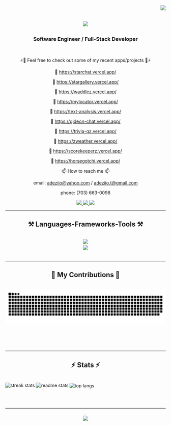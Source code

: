 <!---
adeziio/adeziio is a ✨ special ✨ repository because its `README.md` (this file) appears on your GitHub profile.
You can click the Preview link to take a look at your changes.
--->

<img align="right" src="https://visitor-badge.laobi.icu/badge?page_id=adeziio.1" />

<h1 align="center">
    <img src="https://readme-typing-svg.herokuapp.com/?font=Righteous&size=35&center=true&vCenter=true&width=500&height=70&duration=4000&lines=Hi+There!+👋;+I'm+Aden+Tran!;" />
</h1>

<h3 align="center">Software Engineer / Full-Stack Developer</h3>

<br/>

<div align="center">
 
 ⚡👀 Feel free to check out some of my recent apps/projects 👀⚡
 
 🌱 https://starchat.vercel.app/
 
 🌱 https://stargallery.vercel.app/
 
 🌱 https://waddlez.vercel.app/
 
 🌱 https://mylocator.vercel.app/
 
 🌱 https://text-analysis.vercel.app/
 
 🌱 https://gideon-chat.vercel.app/
 
 🌱 https://trivia-qz.vercel.app/
 
 🌱 https://zweather.vercel.app/
 
 🌱 https://scorekeeperz.vercel.app/
 
 🌱 https://horsegotchi.vercel.app/
 
 📫 How to reach me 📫 
 
email: adeziio@yahoo.com / adeziio.t@gmail.com

phone: (703) 663-0098
 
 </div>
 
<div align="center"> 
  <a href="mailto:adeziio.t@gmail.com">
    <img src="https://img.shields.io/badge/Gmail-333333?style=for-the-badge&logo=gmail&logoColor=red" />
  </a>
  <a href="https://www.linkedin.com/in/aden-tran-aba695171" target="_blank">
    <img src="https://img.shields.io/badge/LinkedIn-0077B5?style=for-the-badge&logo=linkedin&logoColor=white" target="_blank" />
  </a>
  <a href="https://adentran.vercel.app" target="_blank">
     <img src="https://img.shields.io/badge/Portfolio-FF5722?style=for-the-badge&logo=todoist&logoColor=white" target="_blank" /> <!-- sqlite, safari, google-chrome are other good icon options -->
  </a>
</div>

 <hr/>
 
<h2 align="center">⚒️ Languages-Frameworks-Tools ⚒️</h2>
<br/>
<div align="center">
    <img src="https://skillicons.dev/icons?i=javascript,python,java,r,c,matlab,typescript,html,css,nodejs" /><br>
    <img src="https://skillicons.dev/icons?i=github,git,react,angular,express,flask,bootstrap,mui,mysql,html,css,vscode" />
</div>

<br/>
<hr/>

<div align="center">
  <h2>🐍 My Contributions 🐍</h2>
  <br>
  <img alt="snake eating my contributions" src="https://raw.githubusercontent.com/adeziio/adeziio/output/github-contribution-grid-snake.svg" />
  
  <br/><br/><br/>
</div>

<hr/>

<h2 align="center">⚡ Stats ⚡</h2>
<br>
<div align=center">
  <img width=390 src="https://streak-stats.demolab.com/?user=adeziio&count_private=true&theme=react&border_radius=10" alt="streak stats"/>
  <img width=390 src="https://github-readme-stats.vercel.app/api?username=adeziio&count_private=true&show_icons=true&theme=react&rank_icon=github&border_radius=10" alt="readme stats" />
  <img width=325 align="center" src="https://github-readme-stats.vercel.app/api/top-langs/?username=adeziio&hide=HTML&langs_count=8&layout=compact&theme=react&border_radius=10&size_weight=0.5&count_weight=0.5&exclude_repo=github-readme-stats" alt="top langs" />
</div>

<br/><br/>
<hr/>

<h3 align="center">
    <img src="https://readme-typing-svg.herokuapp.com/?font=Righteous&size=25&center=true&vCenter=true&width=500&height=70&duration=4000&lines=Thanks+for+visiting!+👋;I'm+always+down+to+collab+:)">
</h3>

<br/>
